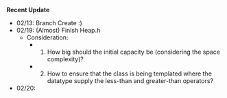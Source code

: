 **Recent Update**

- 02/13: Branch Create :)
- 02/19: (Almost) Finish Heap.h
    + Consideration:
        * 1. How big should the initial capacity be (considering the space complexity)?
        * 2. How to ensure that the class is being templated where the datatype supply the less-than and greater-than operators?
- 02/20: 